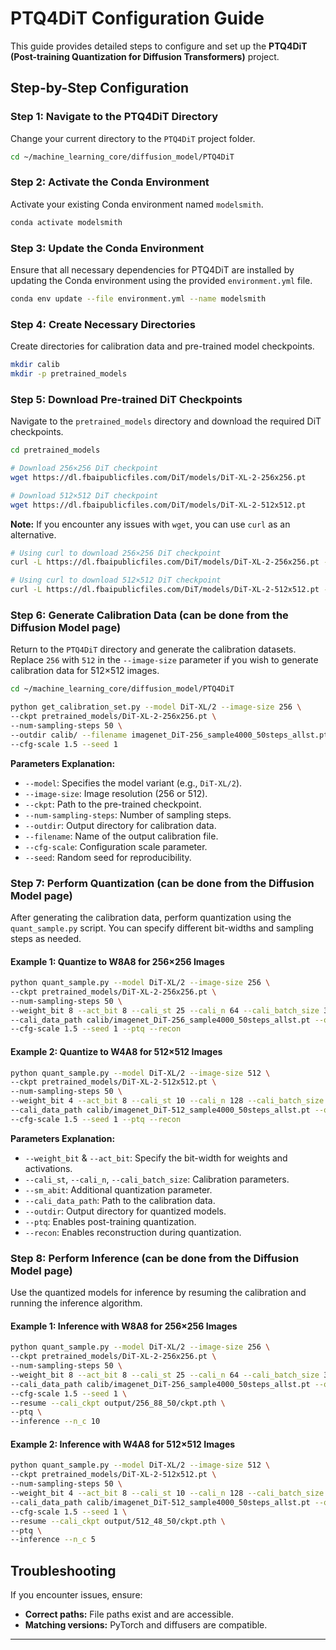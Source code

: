 # PTQ4DiT Configuration Guide

This guide provides detailed steps to configure and set up the **PTQ4DiT (Post-training Quantization for Diffusion Transformers)** project.

## Step-by-Step Configuration

### Step 1: Navigate to the PTQ4DiT Directory

Change your current directory to the `PTQ4DiT` project folder.

```bash
cd ~/machine_learning_core/diffusion_model/PTQ4DiT
```

### Step 2: Activate the Conda Environment

Activate your existing Conda environment named `modelsmith`.

```bash
conda activate modelsmith
```

### Step 3: Update the Conda Environment

Ensure that all necessary dependencies for PTQ4DiT are installed by updating the Conda environment using the provided `environment.yml` file.

```bash
conda env update --file environment.yml --name modelsmith
```

### Step 4: Create Necessary Directories

Create directories for calibration data and pre-trained model checkpoints.

```bash
mkdir calib
mkdir -p pretrained_models
```

### Step 5: Download Pre-trained DiT Checkpoints

Navigate to the `pretrained_models` directory and download the required DiT checkpoints.

```bash
cd pretrained_models

# Download 256×256 DiT checkpoint
wget https://dl.fbaipublicfiles.com/DiT/models/DiT-XL-2-256x256.pt

# Download 512×512 DiT checkpoint
wget https://dl.fbaipublicfiles.com/DiT/models/DiT-XL-2-512x512.pt
```

**Note:** If you encounter any issues with `wget`, you can use `curl` as an alternative.

```bash
# Using curl to download 256×256 DiT checkpoint
curl -L https://dl.fbaipublicfiles.com/DiT/models/DiT-XL-2-256x256.pt -o DiT-XL-2-256x256.pt

# Using curl to download 512×512 DiT checkpoint
curl -L https://dl.fbaipublicfiles.com/DiT/models/DiT-XL-2-512x512.pt -o DiT-XL-2-512x512.pt
```

### Step 6: Generate Calibration Data (can be done from the Diffusion Model page)

Return to the `PTQ4DiT` directory and generate the calibration datasets. Replace `256` with `512` in the `--image-size` parameter if you wish to generate calibration data for 512×512 images.

```bash
cd ~/machine_learning_core/diffusion_model/PTQ4DiT

python get_calibration_set.py --model DiT-XL/2 --image-size 256 \
--ckpt pretrained_models/DiT-XL-2-256x256.pt \
--num-sampling-steps 50 \
--outdir calib/ --filename imagenet_DiT-256_sample4000_50steps_allst.pt \
--cfg-scale 1.5 --seed 1
```

**Parameters Explanation:**

- `--model`: Specifies the model variant (e.g., `DiT-XL/2`).
- `--image-size`: Image resolution (256 or 512).
- `--ckpt`: Path to the pre-trained checkpoint.
- `--num-sampling-steps`: Number of sampling steps.
- `--outdir`: Output directory for calibration data.
- `--filename`: Name of the output calibration file.
- `--cfg-scale`: Configuration scale parameter.
- `--seed`: Random seed for reproducibility.

### Step 7: Perform Quantization (can be done from the Diffusion Model page)

After generating the calibration data, perform quantization using the `quant_sample.py` script. You can specify different bit-widths and sampling steps as needed.

#### Example 1: Quantize to W8A8 for 256×256 Images

```bash
python quant_sample.py --model DiT-XL/2 --image-size 256 \
--ckpt pretrained_models/DiT-XL-2-256x256.pt \
--num-sampling-steps 50 \
--weight_bit 8 --act_bit 8 --cali_st 25 --cali_n 64 --cali_batch_size 32 --sm_abit 8 \
--cali_data_path calib/imagenet_DiT-256_sample4000_50steps_allst.pt --outdir output/ \
--cfg-scale 1.5 --seed 1 --ptq --recon
```

#### Example 2: Quantize to W4A8 for 512×512 Images

```bash
python quant_sample.py --model DiT-XL/2 --image-size 512 \
--ckpt pretrained_models/DiT-XL-2-512x512.pt \
--num-sampling-steps 50 \
--weight_bit 4 --act_bit 8 --cali_st 10 --cali_n 128 --cali_batch_size 16 --sm_abit 8 \
--cali_data_path calib/imagenet_DiT-512_sample4000_50steps_allst.pt --outdir output/ \
--cfg-scale 1.5 --seed 1 --ptq --recon
```

**Parameters Explanation:**

- `--weight_bit` & `--act_bit`: Specify the bit-width for weights and activations.
- `--cali_st`, `--cali_n`, `--cali_batch_size`: Calibration parameters.
- `--sm_abit`: Additional quantization parameter.
- `--cali_data_path`: Path to the calibration data.
- `--outdir`: Output directory for quantized models.
- `--ptq`: Enables post-training quantization.
- `--recon`: Enables reconstruction during quantization.

### Step 8: Perform Inference (can be done from the Diffusion Model page)

Use the quantized models for inference by resuming the calibration and running the inference algorithm.

#### Example 1: Inference with W8A8 for 256×256 Images

```bash
python quant_sample.py --model DiT-XL/2 --image-size 256 \
--ckpt pretrained_models/DiT-XL-2-256x256.pt \
--num-sampling-steps 50 \
--weight_bit 8 --act_bit 8 --cali_st 25 --cali_n 64 --cali_batch_size 32 --sm_abit 8 \
--cali_data_path calib/imagenet_DiT-256_sample4000_50steps_allst.pt --outdir output/ \
--cfg-scale 1.5 --seed 1 \
--resume --cali_ckpt output/256_88_50/ckpt.pth \
--ptq \
--inference --n_c 10
```

#### Example 2: Inference with W4A8 for 512×512 Images

```bash
python quant_sample.py --model DiT-XL/2 --image-size 512 \
--ckpt pretrained_models/DiT-XL-2-512x512.pt \
--num-sampling-steps 50 \
--weight_bit 4 --act_bit 8 --cali_st 10 --cali_n 128 --cali_batch_size 16 --sm_abit 8 \
--cali_data_path calib/imagenet_DiT-512_sample4000_50steps_allst.pt --outdir output/ \
--cfg-scale 1.5 --seed 1 \
--resume --cali_ckpt output/512_48_50/ckpt.pth \
--ptq \
--inference --n_c 5
```

## Troubleshooting

If you encounter issues, ensure:

- **Correct paths:** File paths exist and are accessible.
- **Matching versions:** PyTorch and diffusers are compatible.

---
